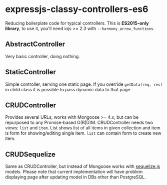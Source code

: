 # expressjs-classy-controllers-es6

Reducing boilerplate code for typical controllers.
This is **ES2015-only library**, to use it, you'll need iojs >= 2.3 with `--harmony_arrow_functions`.

## AbstractController

Very basic controller, doing nothing.

## StaticController

Simple controller, serving one static page. If you override `getData(req, res)` in child class it is possible to pass
dynamic data to that page.

## CRUDController

Provides several URLs, works with Mongoose >= 4.x, but can be repurposed to any Promise-based O(R|D)M.
CRUDController needs two views: `list` and `item`. List shows list of all items in given collection and item is form for
 showing/editing single item. `list` can contain form to create new item.

## CRUDSequelize

Same as CRUDController, but instead of Mongoose works with [sequelize.js](http://sequelizejs.com) models. Please note
that current implementation will have problem displaying page after updating model in DBs other than PostgreSQL.